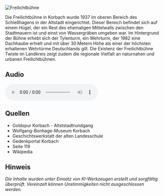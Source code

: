![Freilichtbühne](./images/korbach/p13.jpg)

Die Freilichtbühne in Korbach wurde 1937 im oberen Bereich des Schießhagens in der Altstadt eingerichtet. Dieser Bereich befindet sich auf einem Hügel, der ein Rest des ehemaligen Mittelwalls zwischen den Stadtmauern ist und einst von Wassergräben umgeben war. Im Hintergrund der Bühne erhebt sich der Tylenturm, ein Wehrturm, der 1982 eine Dachhaube erhielt und mit über 30 Metern Höhe als einer der höchsten erhaltenen Wehrtürme Deutschlands gilt. Die Existenz der Freilichtbühne Twiste im Landkreis zeigt zudem die regionale Vielfalt an naturnahen und urbanen Freilichtbühnen.

## Audio

<audio controls class="full-width-audio">
  <source src="locales/korbach/de/p13.mp3" type="audio/mpeg">
  Dein Browser unterstützt kein Audioelement.
</audio>

## Quellen

- Goldspur Korbach - Altststadtrundgang
- Wolfgang-Bonhage-Museum Korbach
- Geschichtswerkstatt der alten Landesschule
- Gedenkportal Korbach
- Seite 119
- Wikipedia

## Hinweis

_Die Inhalte wurden unter Einsatz von KI-Werkzeugen erstellt und sorgfältig überprüft. Vereinzelt können Unstimmigkeiten nicht ausgeschlossen werden._
